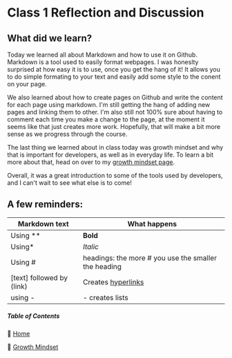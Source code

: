 # Class 1 Reflection and Discussion

## What did we learn? 

Today we learned all about Markdown and how to use it on Github. Markdown is a tool used to easily format webpages. I was honeslty surprised at how easy it is to use, once you get the hang of it! It allows you to do simple formating to your text and easily add some style to the conent on your page. 

We also learned about how to create pages on Github and write the content for each page using markdown. I'm still getting the hang of adding new pages and linking them to other. I'm also still not 100% sure about having to comment each time you make a change to the page, at the moment it seems like that just creates more work. Hopefully, that will make a bit more sense as we progress through the course. 

The last thing we learned about in class today was growth mindset and why that is important for developers, as well as in everyday life. To learn a bit more about that, head on over to my [growth mindset page](/growthmindset.md).

Overall, it was a great introduction to some of the tools used by developers, and I can't wait to see what else is to come! 

## A few reminders: 

Markdown text | What happens
--------------|--------------
Using ** | **Bold**
Using* | *Italic*
Using # | headings: the more # you use the smaller the heading
[text] followed by (link) | Creates [hyperlinks](link)
using - | - creates lists 

##### Table of Contents
🔹 [Home](/README.md)

🔹 [Growth Mindset](/growthmindset.md)

